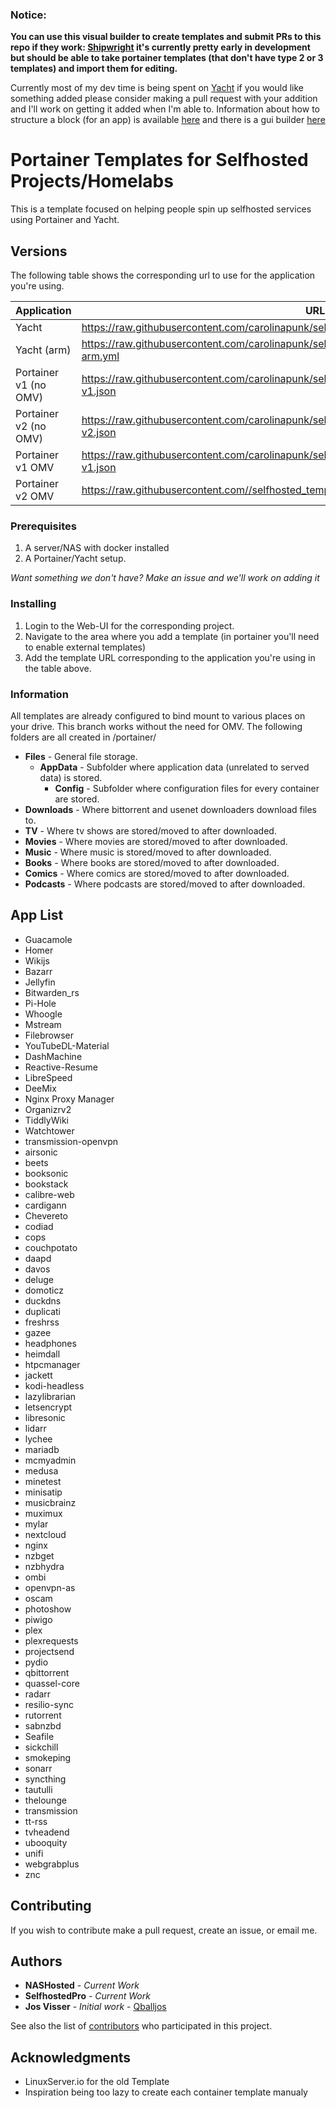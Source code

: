 ### Notice:

**You can use this visual builder to create templates and submit PRs to this repo if they work: [Shipwright](https://shipwright.yacht.sh) it's currently pretty early in development but should be able to take portainer templates (that don't have type 2 or 3 templates) and import them for editing.**

Currently most of my dev time is being spent on [Yacht](https://github.com/SelfhostedPro/Yacht/tree/vue) if you would like something added please consider making a pull request with your addition and I'll work on getting it added when I'm able to. Information about how to structure a block (for an app) is available [here](https://portainer.readthedocs.io/en/stable/templates.html) and there is a gui builder [here](https://shipwright.yacht.sh)

# Portainer Templates for Selfhosted Projects/Homelabs

This is a template focused on helping people spin up selfhosted services using Portainer and Yacht.
## Versions

The following table shows the corresponding url to use for the application you're using.

| Application  | URL |
| ------------- | ------------- |
| Yacht | https://raw.githubusercontent.com/carolinapunk/selfhosted_templates/master/Template/yacht.json |
| Yacht (arm) | https://raw.githubusercontent.com/carolinapunk/selfhosted_templates/master/Template/yacht-arm.yml |
| Portainer v1 (no OMV)  | https://raw.githubusercontent.com/carolinapunk/selfhosted_templates/master/Template/portainer-v1.json  |
| Portainer v2 (no OMV)  | https://raw.githubusercontent.com/carolinapunk/selfhosted_templates/master/Template/portainer-v2.json  |
| Portainer v1 OMV | https://raw.githubusercontent.com/carolinapunk/selfhosted_templates/master/Template/omv-v1.json |
| Portainer v2 OMV | https://raw.githubusercontent.com//selfhosted_templates/master/Template/omv-v2.json|


### Prerequisites

1. A server/NAS with docker installed
2. A Portainer/Yacht setup.

*Want something we don't have? Make an issue and we'll work on adding it*

### Installing

1. Login to the Web-UI for the corresponding project.
2. Navigate to the area where you add a template (in portainer you'll need to enable external templates)
3. Add the template URL corresponding to the application you're using in the table above.

### Information
All templates are already configured to bind mount to various places on your drive. This branch works without the need for OMV. The following folders are all created in /portainer/

* **Files** - General file storage.
  * **AppData** - Subfolder where application data (unrelated to served data) is stored.
    * **Config** - Subfolder where configuration files for every container are stored.
* **Downloads** - Where bittorrent and usenet downloaders download files to.
* **TV** - Where tv shows are stored/moved to after downloaded.
* **Movies** - Where movies are stored/moved to after downloaded.
* **Music** - Where music is stored/moved to after downloaded.
* **Books** - Where books are stored/moved to after downloaded.
* **Comics** - Where comics are stored/moved to after downloaded.
* **Podcasts** - Where podcasts are stored/moved to after downloaded.
## App List

- Guacamole
- Homer
- Wikijs
- Bazarr
- Jellyfin
- Bitwarden_rs
- Pi-Hole
- Whoogle
- Mstream
- Filebrowser
- YouTubeDL-Material
- DashMachine
- Reactive-Resume
- LibreSpeed
- DeeMix
- Nginx Proxy Manager
- Organizrv2
- TiddlyWiki
- Watchtower
- transmission-openvpn
- airsonic
- beets
- booksonic
- bookstack
- calibre-web
- cardigann
- Chevereto
- codiad
- cops
- couchpotato
- daapd
- davos
- deluge
- domoticz
- duckdns
- duplicati
- freshrss
- gazee
- headphones
- heimdall
- htpcmanager
- jackett
- kodi-headless
- lazylibrarian
- letsencrypt
- libresonic
- lidarr
- lychee
- mariadb
- mcmyadmin
- medusa
- minetest
- minisatip
- musicbrainz
- muximux
- mylar
- nextcloud
- nginx
- nzbget
- nzbhydra
- ombi
- openvpn-as
- oscam
- photoshow
- piwigo
- plex
- plexrequests
- projectsend
- pydio
- qbittorrent
- quassel-core
- radarr
- resilio-sync
- rutorrent
- sabnzbd
- Seafile
- sickchill
- smokeping
- sonarr
- syncthing
- tautulli
- thelounge
- transmission
- tt-rss
- tvheadend
- ubooquity
- unifi
- webgrabplus
- znc

## Contributing

If you wish to contribute make a pull request, create an issue, or email me.

## Authors
* **NASHosted** - *Current Work*
* **SelfhostedPro** - *Current Work*
* **Jos Visser** - *Initial work* - [Qballjos](https://github.com/Qballjos)

See also the list of [contributors](https://github.com/SelfhostedPro/selfhosted_templates/contributors) who participated in this project.

## Acknowledgments

* LinuxServer.io for the old Template
* Inspiration being too lazy to create each container template manualy
